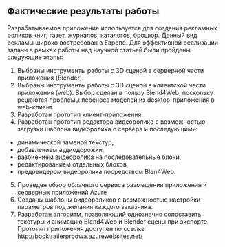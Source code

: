 ## Фактические результаты работы 
Разрабатываемое приложение используется для создания рекламных роликов книг, газет, журналов, каталогов, брошюр. Данный вид рекламы широко востребован в Европе. Для эффективной реализации задачи в рамках работы над научной статьей были пройдены следующие этапы:
1.	Выбраны инструменты работы с 3D сценой в серверной части приложения (Blender).
2.	Выбраны инструменты работы с 3D сценой в клиентской части приложения (web). Выбор сделан в пользу Blend4Web, поскольку решаются проблемы переноса моделей из desktop-приложения в web-клиент.
3.	Разработан прототип клиент-приложения.
4.	Разработан прототип редактора видеоролика с возможностью загрузки шаблона видеоролика с сервера и последующими:
   - динамической заменой текстур,
   - добавлением аудиодорожки, 
   - разбиением видеоролика на последовательные блоки,
   - редактированием отдельных блоков,
   - предрендером видеоролика посредством Blen4Web.
5.	Проведен обзор облачного сервиса размещения приложения и серверных приложений Azure
6.	Созданы шаблоны видеороликов с возможностью настройки параметров под желания каждого заказчика.
7.	Разработан алгоритм, позволяющий однозначно сопоставить текстуры и анимацию Blend4Web и Blender сцены при экспорте.
Прототип приложения доступен по ссылке http://booktrailerprodwa.azurewebsites.net/
